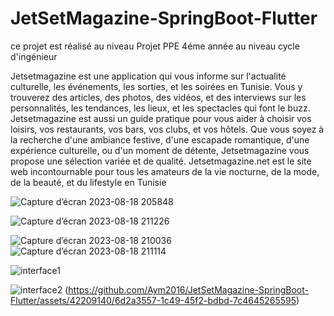 # JetSetMagazine-SpringBoot-Flutter
ce projet est réalisé  au niveau Projet PPE   4éme année    au niveau cycle d'ingénieur 

Jetsetmagazine est une application qui vous informe sur l'actualité culturelle, les événements, les sorties, et les soirées en Tunisie. 
Vous y trouverez des articles, des photos, des vidéos, et des interviews sur les personnalités, les tendances, les lieux, et les spectacles qui font le buzz. 
Jetsetmagazine est aussi un guide pratique pour vous aider à choisir vos loisirs, vos restaurants, vos bars, vos clubs, et vos hôtels. 
Que vous soyez à la recherche d'une ambiance festive, d'une escapade romantique, d'une expérience culturelle, ou d'un moment de détente, Jetsetmagazine vous propose 
une sélection variée et de qualité. Jetsetmagazine.net est le site web incontournable pour tous les amateurs de la vie nocturne, de la mode, de la beauté, et du
lifestyle en Tunisie
 

 
 
 ![Capture d’écran 2023-08-18 205848](https://github.com/Aym2016/JetSetMagazine-SpringBoot-Flutter/assets/42209140/a590ddce-1b15-4123-aee1-04150445854e)




![Capture d’écran 2023-08-18 211226](https://github.com/Aym2016/JetSetMagazine-SpringBoot-Flutter/assets/42209140/91c252e5-2752-4371-aee3-0f9fdef5dc2a)






![Capture d’écran 2023-08-18 210036](https://github.com/Aym2016/JetSetMagazine-SpringBoot-Flutter/assets/42209140/089620ce-f550-460e-8405-1fe473bb57d9)
![Capture d’écran 2023-08-18 211114](https://github.com/Aym2016/JetSetMagazine-SpringBoot-Flutter/assets/42209140/0aecfb95-c9d0-4672-a9ce-619c70f7b27f)




![interface1](https://github.com/Aym2016/JetSetMagazine-SpringBoot-Flutter/assets/42209140/156b85ac-07de-4102-937f-1cb50640c94c)




![interface2](https://github.com/Aym2016/JetSetMagazine-SpringBoot-Flutter/assets/42209140/081ed348-9980-4ff1-b566-268009931a90)
(https://github.com/Aym2016/JetSetMagazine-SpringBoot-Flutter/assets/42209140/6d2a3557-1c49-45f2-bdbd-7c4645265595)













